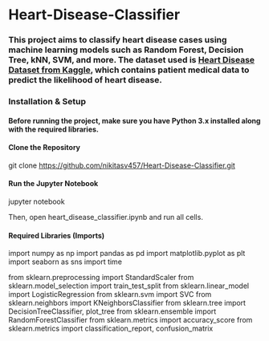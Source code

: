 # Heart-Disease-Classifier

### This project aims to classify heart disease cases using machine learning models such as Random Forest, Decision Tree, kNN, SVM, and more. The dataset used is [Heart Disease Dataset from Kaggle](https://www.kaggle.com/datasets/johnsmith88/heart-disease-dataset?resource=download), which contains patient medical data to predict the likelihood of heart disease.

### Installation & Setup

#### Before running the project, make sure you have Python 3.x installed along with the required libraries.

#### Clone the Repository

git clone https://github.com/nikitasv457/Heart-Disease-Classifier.git

#### Run the Jupyter Notebook

jupyter notebook

Then, open heart_disease_classifier.ipynb and run all cells.

#### Required Libraries (Imports)

import numpy as np
import pandas as pd
import matplotlib.pyplot as plt
import seaborn as sns
import time

from sklearn.preprocessing import StandardScaler
from sklearn.model_selection import train_test_split
from sklearn.linear_model import LogisticRegression
from sklearn.svm import SVC
from sklearn.neighbors import KNeighborsClassifier
from sklearn.tree import DecisionTreeClassifier, plot_tree
from sklearn.ensemble import RandomForestClassifier
from sklearn.metrics import accuracy_score
from sklearn.metrics import classification_report, confusion_matrix